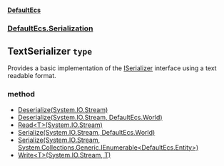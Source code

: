 #### [DefaultEcs](./DefaultEcs.md 'DefaultEcs')
### [DefaultEcs.Serialization](./DefaultEcs.md#DefaultEcs-Serialization 'DefaultEcs.Serialization')
## TextSerializer `type`
Provides a basic implementation of the [ISerializer](./DefaultEcs-Serialization-ISerializer.md 'DefaultEcs.Serialization.ISerializer') interface using a text readable format.
### method
- [Deserialize(System.IO.Stream)](./DefaultEcs-Serialization-TextSerializer-Deserialize(System-IO-Stream).md 'DefaultEcs.Serialization.TextSerializer.Deserialize(System.IO.Stream)')
- [Deserialize(System.IO.Stream, DefaultEcs.World)](./DefaultEcs-Serialization-TextSerializer-Deserialize(System-IO-Stream-_DefaultEcs-World).md 'DefaultEcs.Serialization.TextSerializer.Deserialize(System.IO.Stream, DefaultEcs.World)')
- [Read&lt;T&gt;(System.IO.Stream)](./DefaultEcs-Serialization-TextSerializer-Read-T-(System-IO-Stream).md 'DefaultEcs.Serialization.TextSerializer.Read&lt;T&gt;(System.IO.Stream)')
- [Serialize(System.IO.Stream, DefaultEcs.World)](./DefaultEcs-Serialization-TextSerializer-Serialize(System-IO-Stream-_DefaultEcs-World).md 'DefaultEcs.Serialization.TextSerializer.Serialize(System.IO.Stream, DefaultEcs.World)')
- [Serialize(System.IO.Stream, System.Collections.Generic.IEnumerable&lt;DefaultEcs.Entity&gt;)](./DefaultEcs-Serialization-TextSerializer-Serialize(System-IO-Stream-_System-Collections-Generic-IEnumerable-DefaultEcs-Entity-).md 'DefaultEcs.Serialization.TextSerializer.Serialize(System.IO.Stream, System.Collections.Generic.IEnumerable&lt;DefaultEcs.Entity&gt;)')
- [Write&lt;T&gt;(System.IO.Stream, T)](./DefaultEcs-Serialization-TextSerializer-Write-T-(System-IO-Stream-_T).md 'DefaultEcs.Serialization.TextSerializer.Write&lt;T&gt;(System.IO.Stream, T)')
